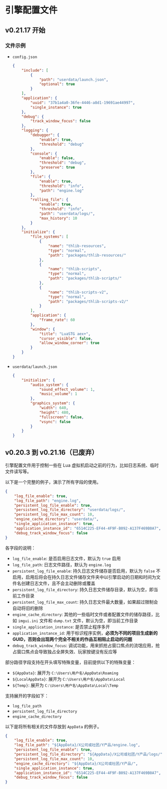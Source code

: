 # 引擎配置文件

## v0.21.17 开始

### 文件示例

* `config.json`
    ```json
    {
        "include": [
            {
                "path": "userdata/launch.json",
                "optional": true
            }
        ],
        "application": {
            "uuid": "37b1a4a0-36fe-4446-a8d1-19691ae44997",
            "single_instance": true
        },
        "debug": {
            "track_window_focus": false
        },
        "logging": {
            "debugger": {
                "enable": true,
                "threshold": "debug"
            },
            "console": {
                "enable": false,
                "threshold": "debug",
                "preserve": true
            },
            "file": {
                "enable": true,
                "threshold": "info",
                "path": "engine.log"
            },
            "rolling_file": {
                "enable": true,
                "threshold": "info",
                "path": "userdata/logs/",
                "max_history": 10
            }
        },
        "initialize": {
            "file_systems": [
                {
                    "name": "thlib-resources",
                    "type": "normal",
                    "path": "packages/thlib-resources/"
                },
                {
                    "name": "thlib-scripts",
                    "type": "normal",
                    "path": "packages/thlib-scripts/"
                },
                {
                    "name": "thlib-scripts-v2",
                    "type": "normal",
                    "path": "packages/thlib-scripts-v2/"
                }
            ],
            "application": {
                "frame_rate": 60
            },
            "window": {
                "title": "LuaSTG aex+",
                "cursor_visible": false,
                "allow_window_corner": true
            }
        }
    }
    ```
* `userdata/launch.json`
    ```json
    {
        "initialize": {
            "audio_system": {
                "sound_effect_volume": 1,
                "music_volume": 1
            },
            "graphics_system": {
                "width": 640,
                "height": 480,
                "fullscreen": false,
                "vsync": false
            }
        }
    }
    ```

## v0.20.3 到 v0.21.16（已废弃）

引擎配置文件用于控制一些在 Lua 虚拟机启动之前的行为，比如日志系统、临时文件读写等。  

以下是一个完整的例子，演示了所有字段的使用。  

```json
{
    "log_file_enable": true,
    "log_file_path": "engine.log",
    "persistent_log_file_enable": true,
    "persistent_log_file_directory": "userdata/logs/",
    "persistent_log_file_max_count": 10,
    "engine_cache_directory": "userdata/",
    "single_application_instance": true,
    "application_instance_id": "6514C225-EF44-4F9F-B092-A137F469B0A7",
    "debug_track_window_focus": false
}
```

各字段的说明：
* `log_file_enable`: 是否启用日志文件，默认为 `true` 启用  
* `log_file_path`: 日志文件路径，默认为 `engine.log`  
* `persistent_log_file_enable`: 持久日志文件储存是否启用，默认为 `false` 不启用，启用后将会在持久日志文件储存文件夹中以引擎启动的日期和时间为文件名创建日志文件，且不会主动删除或覆盖  
* `persistent_log_file_directory`: 持久日志文件储存目录，默认为空，即当前工作目录  
* `persistent_log_file_max_count`: 持久日志文件最大数量，如果超过限制会自动将旧的删除  
* `engine_cache_directory`: 其他的一些临时文件或者配置文件的储存路径，比如 `imgui.ini` 文件和 `dump.txt` 文件，默认为空，即当前工作目录  
* `single_application_instance`: 是否禁止程序多开  
* `application_instance_id`: 用于标识程序实例，**必须为不同的项目生成新的GUID，否则会出现两个完全不相关的作品互相阻止启动的问题**  
* `debug_track_window_focus`: 调试功能，用来抓抢占窗口焦点的流氓应用，抢占窗口焦点会导致独占全屏失效、玩家按键没有反应等  

部分路径字段支持在开头填写特殊变量，目前提供以下的特殊变量：  
* `${AppData}`: 展开为 `C:\Users\用户名\AppData\Roaming`  
* `${LocalAppData}`: 展开为 `C:\Users\用户名\AppData\Local`  
* `${Temp}`: 展开为 `C:\Users\用户名\AppData\Local\Temp`  

支持展开的字段如下：  
* `log_file_path`  
* `persistent_log_file_directory`  
* `engine_cache_directory`  

以下是将所有相关的文件存放到 `AppData` 的例子。  

```json
{
    "log_file_enable": true,
    "log_file_path": "${AppData}/X公司或社团/Y产品/engine.log",
    "persistent_log_file_enable": true,
    "persistent_log_file_directory": "${AppData}/X公司或社团/Y产品/logs/",
    "persistent_log_file_max_count": 10,
    "engine_cache_directory": "${AppData}/X公司或社团/Y产品/",
    "single_application_instance": true,
    "application_instance_id": "6514C225-EF44-4F9F-B092-A137F469B0A7",
    "debug_track_window_focus": false
}
```

